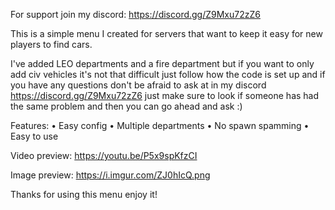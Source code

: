 For support join my discord: https://discord.gg/Z9Mxu72zZ6

This is a simple menu I created for servers that want to keep it easy for new players to find cars.

I've added LEO departments and a fire department but if you want to only add civ vehicles it's not that difficult just follow how the code is set up and if you have any questions don't be afraid to ask at in my discord https://discord.gg/Z9Mxu72zZ6 just make sure to look if someone has had the same problem and then you can go ahead and ask :)

Features:
• Easy config
• Multiple departments
• No spawn spamming
• Easy to use

Video preview:
https://youtu.be/P5x9spKfzCI

Image preview:
https://i.imgur.com/ZJ0hIcQ.png

Thanks for using this menu enjoy it!
